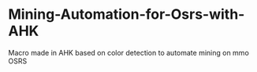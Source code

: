 # Mining-Automation-for-Osrs-with-AHK
Macro made in AHK based on color detection to automate mining on mmo OSRS
